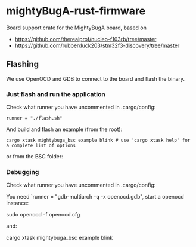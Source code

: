 # mightyBugA-rust-firmware
Board support crate for the MightyBugA board, based on
 - https://github.com/therealprof/nucleo-f103rb/tree/master
 - https://github.com/rubberduck203/stm32f3-discovery/tree/master


## Flashing
We use OpenOCD and GDB to connect to the board and flash the binary.

### Just flash and run the application
Check what runner you have uncommented in .cargo/config:
```
runner = "./flash.sh"
```
And build and flash an example (from the root):
```commandline
cargo xtask mightybuga_bsc example blink # use 'cargo xtask help' for a complete list of options
```
or from the BSC folder:


### Debugging
Check what runner you have uncommented in .cargo/config:

You need `runner = "gdb-multiarch -q -x openocd.gdb", start a openocd instance:

sudo openocd -f openocd.cfg

and:

cargo xtask mightybuga_bsc example blink
